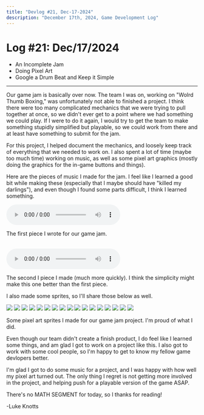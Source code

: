 ```yaml
---
title: "Devlog #21, Dec-17-2024"
description: "December 17th, 2024, Game Development Log"
---
```


# Log <span class="date">#</span>21: <span class="date">Dec/17/2024</span>

<ul>
<li class="summary">An Incomplete Jam</li>
<li class="summary">Doing Pixel Art</li>
<li class="summary">Google a Drum Beat and Keep it Simple</li>
</ul>

---

Our game jam is basically over now. The team I was on, working on "Wolrd Thumb Boxing," was unfortunately not able to finished a project. I think there were too many complicated mechanics that we were trying to pull together at once, so we didn't ever get to a point where we had something we could play. If I were to do it again, I would try to get the team to make something stupidly simplified but playable, so we could work from there and at least have something to submit for the jam.

For this project, I helped document the mechanics, and loosely keep track of everything that we needed to work on. I also spent a lot of time (maybe too much time) working on music, as well as some pixel art graphics (mostly doing the graphics for the in-game buttons and things).

Here are the pieces of music I made for the jam. I feel like I learned a good bit while making these (especially that I maybe should have "killed my darlings"), and even though I found some parts difficult, I think I learned something.

<audio controls>
  <source src="/music/musicbattleWTB.wav">
Your browser does not support the audio element.
</audio>

<span class="image-desc">The first piece I wrote for our game jam.</span>

<br>

<audio controls>
  <source src="/music/NewMusicRelentlessWTB.wav">
Your browser does not support the audio element.
</audio>

<span class="image-desc">The second I piece I made (much more quickly). I think the simplicity might make this one better than the first piece.</span>

I also made some sprites, so I'll share those below as well.

<img src="/images/WorldThumbBoxing/credits.png" class="gallery"></img>
<img src="/images/WorldThumbBoxing/ButtonFatFinger.png" class="gallery"></img>
<img src="/images/WorldThumbBoxing/ButtonJohnThumb.png" class="gallery"></img>
<img src="/images/WorldThumbBoxing/ControlLabels.png" class="gallery"></img>
<img src="/images/WorldThumbBoxing/ButtonMissAcrylic.png" class="gallery"></img>
<img src="/images/WorldThumbBoxing/CreditsButton.png" class="gallery"></img>
<img src="/images/WorldThumbBoxing/GrappleChargeEmpty.png" class="gallery"></img>
<img src="/images/WorldThumbBoxing/GrappleChargeFull Red.png" class="gallery"></img>
<img src="/images/WorldThumbBoxing/GrappleChargeFull.png" class="gallery"></img>
<img src="/images/WorldThumbBoxing/HealthBar.png" class="gallery"></img>
<img src="/images/WorldThumbBoxing/StartButton.png" class="gallery"></img>
<img src="/images/WorldThumbBoxing/MenuButton.png" class="gallery"></img>
<img src="/images/WorldThumbBoxing/PlayAgainButton.png" class="gallery"></img>
<img src="/images/WorldThumbBoxing/QuitButton.png" class="gallery"></img>
<img src="/images/WorldThumbBoxing/ResumeButton.png" class="gallery"></img>
<img src="/images/WorldThumbBoxing/LoseText.png" class="gallery"></img>
<img src="/images/WorldThumbBoxing/WinText.png" class="gallery"></img>

<span class="image-desc">Some pixel art sprites I made for our game jam project. I'm proud of what I did.</span>

Even though our team didn't create a finish product, I do feel like I learned some things, and am glad I got to work on a project like this. I also got to work with some cool people, so I'm happy to get to know my fellow game devlopers better.

I'm glad I got to do some music for a project, and I was happy with how well my pixel art turned out. The only thing I regret is not getting more involved in the project, and helping push for a playable version of the game ASAP.

There's no MATH SEGMENT for today, so I thanks for reading!

<p class="signature">-Luke Knotts</p>
